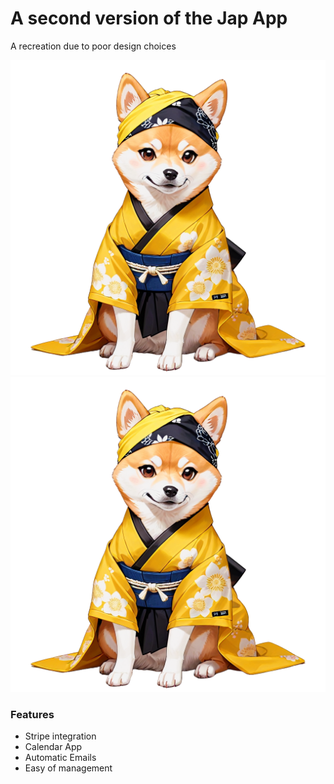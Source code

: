 # A second version of the Jap App

A recreation due to poor design choices



![HeroShiba](https://github.com/Fozzyack/JLSM_v2.0/blob/main/public/landing/HeroShiba.png)
![HeroShiba](./public/Landing/HeroShiba.png)


### Features 
- Stripe integration
- Calendar App
- Automatic Emails
- Easy of management
